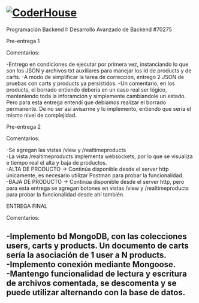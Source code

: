 # [![CoderHouse](https://www.coderhouse.com/imgs/ch.svg)](https://www.coderhouse.com/)

Programación Backend I: Desarrollo Avanzado de Backend
#70275

Pre-entrega 1

Comentarios:

-Entrego en condiciones de ejecutar por primera vez, instanciando lo que son los JSON y archivos txt auxiliares para manejar los Id de products y de carts.
-A modo de simplificar la tarea de corrección, entrego 2 JSON de pruebas con carts y products ya persistidos.
-Un comentario, en los products, el borrado entiendo debería en un caso real ser lógico, manteniendo toda la inforamción y simplemente cambiandole un estado. Pero para esta entrega entendí que debíamos realizar el borrado permanente. De no ser así avisarme y lo implemento, entiendo que sería el mismo nivel de complejidad.


Pre-entrega 2

Comentarios:

-Se agregan las vistas /view y /realtimeproducts<br>
-La vista /realtimeproducts implementa websockets, por lo que se visualiza e tiempo real el alta y baja de productos.<br>
-ALTA DE PRODUCTO -> Continúa disponible desde el server http únicamente, es necesario utilizar Postman para probar la funcionalidad.<br>
-BAJA DE PRODUCTO -> Continúa disponible desde el server http, pero para esta entrega se agregan botones en vistas /view y /realtimeproducts para probar la funcionalidad desde ahí también.<br>


ENTREGA FINAL

Comentarios:

-Implemento bd MongoDB, con las colecciones users, carts y products. Un documento de carts sería la asociación de 1 user a N products.<br>
-Implemento conexión mediante Mongoose.<br>
-Mantengo funcionalidad de lectura y escritura de archivos comentada, se descomenta y se puede utilizar alternando con la base de datos.<br>
-